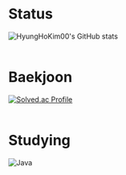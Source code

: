 # Status
![HyungHoKim00's GitHub stats](https://github-readme-stats.vercel.app/api?username=HyungHoKim00&show_icons=true&theme=radical)
<br>
<br>

# Baekjoon
[![Solved.ac Profile](http://mazassumnida.wtf/api/v2/generate_badge?boj=hkim1109)](https://solved.ac/hkim1109/)
<br>
<br>

# Studying
![Java](https://img.shields.io/badge/Java-007396.svg?&style=for-the-badge&logo=Java&logoColor=white) 
